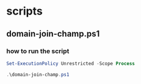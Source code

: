 # scripts

## domain-join-champ.ps1

### how to run the script

```ps1
Set-ExecutionPolicy Unrestricted -Scope Process

.\domain-join-champ.ps1
```
